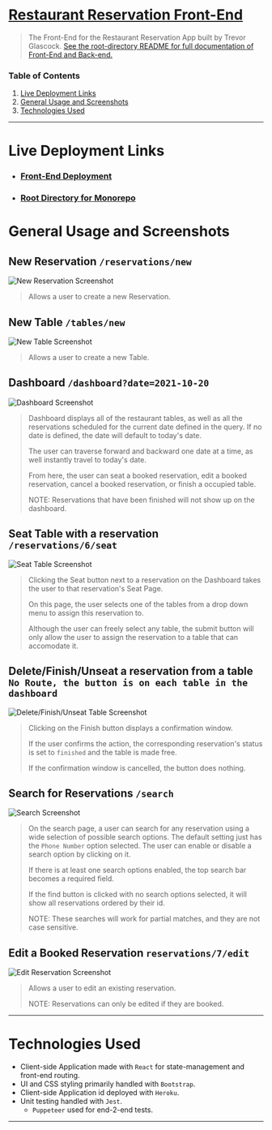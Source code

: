 # [Restaurant Reservation Front-End](https://restaurant-reserve-127-client.herokuapp.com/)

> The Front-End for the Restaurant Reservation App built by Trevor Glascock. [See the root-directory README for full documentation of Front-End and Back-end.](https://github.com/TrevorGlascock/Restaurant_Reservation)
### Table of Contents
1. [Live Deployment Links](#live-deployment-links)
1. [General Usage and Screenshots](#general-usage-and-screenshots)
1. [Technologies Used](#technologies-used)

<hr/>

# Live Deployment Links

* ### [Front-End Deployment](https://restaurant-reserve-127-client.herokuapp.com/)

* ### [Root Directory for Monorepo](https://github.com/TrevorGlascock/Restaurant_Reservation)


# General Usage and Screenshots
## New Reservation `/reservations/new`
![New Reservation Screenshot](https://raw.githubusercontent.com/TrevorGlascock/Restaurant_Reservation/main/screenshots/new-reservation.png)
> Allows a user to create a new Reservation. 

## New Table `/tables/new`
![New Table Screenshot](https://raw.githubusercontent.com/TrevorGlascock/Restaurant_Reservation/main/screenshots/new-table.png)
> Allows a user to create a new Table.
## Dashboard `/dashboard?date=2021-10-20`
![Dashboard Screenshot](https://raw.githubusercontent.com/TrevorGlascock/Restaurant_Reservation/main/screenshots/dashboard.png)
> Dashboard displays all of the restaurant tables, as well as all the reservations scheduled for the current date defined in the query. If no date is defined, the date will default to today's date. 
> 
> The user can traverse forward and backward one date at a time, as well instantly travel to today's date. 
> 
> From here, the user can seat a booked reservation, edit a booked reservation, cancel a booked reservation, or finish a occupied table.
> 
> NOTE: Reservations that have been finished will not show up on the dashboard.

## Seat Table with a reservation `/reservations/6/seat`
![Seat Table Screenshot](https://raw.githubusercontent.com/TrevorGlascock/Restaurant_Reservation/main/screenshots/seat-table.png)
> Clicking the Seat button next to a reservation on the Dashboard takes the user to that reservation's Seat Page. 
> 
> On this page, the user selects one of the tables from a drop down menu to assign this reservation to.
> 
>  Although the user can freely select any table, the submit button will only allow the user to assign the reservation to a table that can accomodate it.

## Delete/Finish/Unseat a reservation from a table `No Route, the button is on each table in the dashboard`
![Delete/Finish/Unseat Table Screenshot](https://raw.githubusercontent.com/TrevorGlascock/Restaurant_Reservation/main/screenshots/unseat-table.png)
> Clicking on the Finish button displays a confirmation window.
> 
> If the user confirms the action, the corresponding reservation's status is set to `finished` and the table is made free.
> 
>If the confirmation window is cancelled, the button does nothing.

## Search  for Reservations `/search`
![Search Screenshot](https://raw.githubusercontent.com/TrevorGlascock/Restaurant_Reservation/main/screenshots/search.png)
> On the search page, a user can search for any reservation using a wide selection of possible search options. The default setting just has the `Phone Number` option selected. The user can enable or disable a search option by clicking on it.
> 
> If there is at least one search options enabled, the top search bar becomes a required field.
> 
> If the find button is clicked with no search options selected, it will show all reservations ordered by their id.
> 
> NOTE: These searches will work for partial matches, and they are not case sensitive.

## Edit a Booked Reservation `reservations/7/edit`
![Edit Reservation Screenshot](https://raw.githubusercontent.com/TrevorGlascock/Restaurant_Reservation/main/screenshots/edit-reservation.png)
> Allows a user to edit an existing reservation.
> 
> NOTE: Reservations can only be edited if they are booked.

<hr/>

# Technologies Used
* Client-side Application made with `React` for state-management and front-end routing.
* UI and CSS styling primarily handled with `Bootstrap`. 
* Client-side Application id deployed with `Heroku`.
* Unit testing handled with `Jest`.
  * `Puppeteer` used for end-2-end tests.
<hr/>

